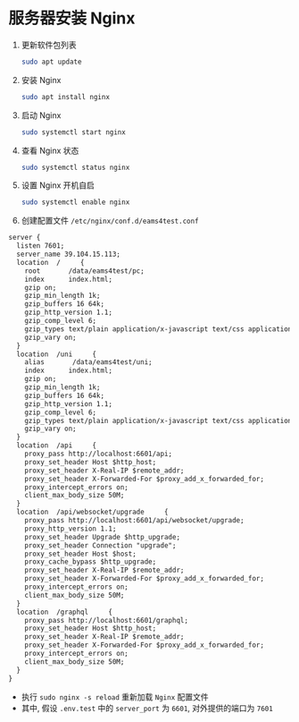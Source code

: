 # 服务器安装 Nginx


1. 更新软件包列表
    ```bash
    sudo apt update
    ```
  
2. 安装 Nginx
    ```bash
    sudo apt install nginx
    ```

3. 启动 Nginx
    ```bash
    sudo systemctl start nginx
    ```

4. 查看 Nginx 状态
    ```bash
    sudo systemctl status nginx
    ```

5. 设置 Nginx 开机自启
    ```bash
    sudo systemctl enable nginx
    ```
  
6.  创建配置文件 `/etc/nginx/conf.d/eams4test.conf`
    
```txt
server {
  listen 7601;
  server_name 39.104.15.113;
  location  /     {
    root       /data/eams4test/pc;
    index      index.html;
    gzip on;
    gzip_min_length 1k;
    gzip_buffers 16 64k;
    gzip_http_version 1.1;
    gzip_comp_level 6;
    gzip_types text/plain application/x-javascript text/css application/xml application/javascript;
    gzip_vary on;
  }
  location  /uni     {
    alias       /data/eams4test/uni;
    index      index.html;
    gzip on;
    gzip_min_length 1k;
    gzip_buffers 16 64k;
    gzip_http_version 1.1;
    gzip_comp_level 6;
    gzip_types text/plain application/x-javascript text/css application/xml application/javascript;
    gzip_vary on;
  }
  location  /api     {
    proxy_pass http://localhost:6601/api;
    proxy_set_header Host $http_host;
    proxy_set_header X-Real-IP $remote_addr;
    proxy_set_header X-Forwarded-For $proxy_add_x_forwarded_for;
    proxy_intercept_errors on;
    client_max_body_size 50M;
  }
  location  /api/websocket/upgrade     {
    proxy_pass http://localhost:6601/api/websocket/upgrade;
	proxy_http_version 1.1;
    proxy_set_header Upgrade $http_upgrade;
    proxy_set_header Connection "upgrade";
    proxy_set_header Host $host;
    proxy_cache_bypass $http_upgrade;
    proxy_set_header X-Real-IP $remote_addr;
    proxy_set_header X-Forwarded-For $proxy_add_x_forwarded_for;
    proxy_intercept_errors on;
    client_max_body_size 50M;
  }
  location  /graphql     {
    proxy_pass http://localhost:6601/graphql;
    proxy_set_header Host $http_host;
    proxy_set_header X-Real-IP $remote_addr;
    proxy_set_header X-Forwarded-For $proxy_add_x_forwarded_for;
    proxy_intercept_errors on;
    client_max_body_size 50M;
  }
}
```
  
  - 执行 `sudo nginx -s reload` 重新加载 `Nginx` 配置文件
  - 其中, 假设 `.env.test` 中的 `server_port` 为 `6601`, 对外提供的端口为 `7601`

